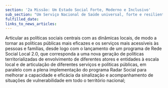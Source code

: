 ```yaml
---
section: '2a Missão: Um Estado Social Forte, Moderno e Inclusivo'
sub_section: "Um Serviço Nacional de Saúde universal, forte e resiliente"
fulfilled_date:
links_to_news_articles:
---
```


Articular as políticas sociais centrais com as dinâmicas locais, de modo a tornar as políticas públicas mais eficazes e os serviços mais acessíveis às pessoas e famílias, desde logo com o lançamento de um programa de Rede Social Local 2.0, que corresponda a uma nova geração de políticas territorializadas de envolvimento de diferentes atores e entidades à escala local e de articulação de diferentes serviços e políticas públicas, em paralelo com a plena implementação do programa Radar Social para melhorar a capacidade e eficácia da sinalização e acompanhamento de situações de vulnerabilidade em todo o território nacional;